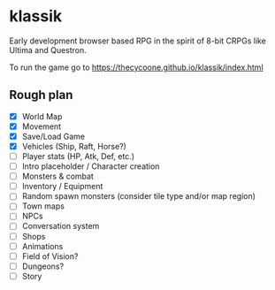<!-- @format -->

# klassik

Early development browser based RPG in the spirit of 8-bit CRPGs like Ultima and Questron.

To run the game go to <a href="https://thecycoone.github.io/klassik/index.html">https://thecycoone.github.io/klassik/index.html</a>

## Rough plan

- [x] World Map
- [x] Movement
- [x] Save/Load Game
- [x] Vehicles (Ship, Raft, Horse?)
- [ ] Player stats (HP, Atk, Def, etc.)
- [ ] Intro placeholder / Character creation
- [ ] Monsters & combat
- [ ] Inventory / Equipment
- [ ] Random spawn monsters (consider tile type and/or map region)
- [ ] Town maps
- [ ] NPCs
- [ ] Conversation system
- [ ] Shops
- [ ] Animations
- [ ] Field of Vision?
- [ ] Dungeons?
- [ ] Story
